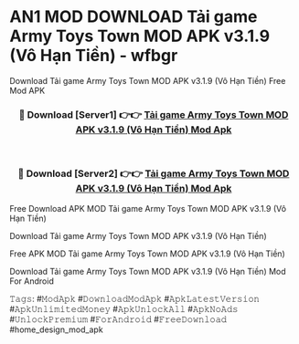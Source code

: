 # AN1 MOD DOWNLOAD Tải game Army Toys Town MOD APK v3.1.9 (Vô Hạn Tiền) - wfbgr
Download Tải game Army Toys Town MOD APK v3.1.9 (Vô Hạn Tiền) Free Mod APK

<div align="center">
<h3>🔴 Download [Server1] 👉👉 <a href="https://apk-comot.site?title=Tải_game_Army_Toys_Town_MOD_APK_v3.1.9_(Vô_Hạn_Tiền)">Tải game Army Toys Town MOD APK v3.1.9 (Vô Hạn Tiền) Mod Apk</a></h3><br>

<h3>🔴 Download [Server2] 👉👉 <a href="https://apk-comot.site?title=Tải_game_Army_Toys_Town_MOD_APK_v3.1.9_(Vô_Hạn_Tiền)">Tải game Army Toys Town MOD APK v3.1.9 (Vô Hạn Tiền) Mod Apk</a></h3>
</div>


Free Download APK MOD Tải game Army Toys Town MOD APK v3.1.9 (Vô Hạn Tiền)

Download Tải game Army Toys Town MOD APK v3.1.9 (Vô Hạn Tiền) 

Free APK MOD Tải game Army Toys Town MOD APK v3.1.9 (Vô Hạn Tiền) 

Download Tải game Army Toys Town MOD APK v3.1.9 (Vô Hạn Tiền) Mod For Android

𝚃𝚊𝚐𝚜: #𝙼𝚘𝚍𝙰𝚙𝚔 #𝙳𝚘𝚠𝚗𝚕𝚘𝚊𝚍𝙼𝚘𝚍𝙰𝚙𝚔 #𝙰𝚙𝚔𝙻𝚊𝚝𝚎𝚜𝚝𝚅𝚎𝚛𝚜𝚒𝚘𝚗 #𝙰𝚙𝚔𝚄𝚗𝚕𝚒𝚖𝚒𝚝𝚎𝚍𝙼𝚘𝚗𝚎𝚢 #𝙰𝚙𝚔𝚄𝚗𝚕𝚘𝚌𝚔𝙰𝚕𝚕 #𝙰𝚙𝚔𝙽𝚘𝙰𝚍𝚜 #𝚄𝚗𝚕𝚘𝚌𝚔𝙿𝚛𝚎𝚖𝚒𝚞𝚖 #𝙵𝚘𝚛𝙰𝚗𝚍𝚛𝚘𝚒𝚍 #𝙵𝚛𝚎𝚎𝙳𝚘𝚠𝚗𝚕𝚘𝚊𝚍 #home_design_mod_apk